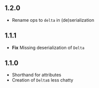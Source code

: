 ## 1.2.0
- Rename ops to `delta` in (de)serialization

## 1.1.1
- **Fix** Missing deserialization of `Delta`

## 1.1.0
- Shorthand for attributes
- Creation of `Delta`s less chatty
